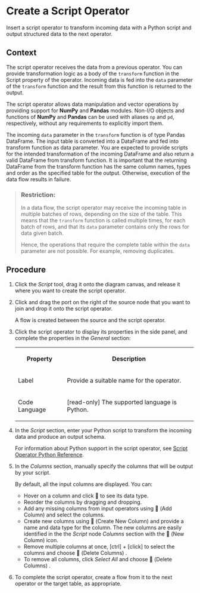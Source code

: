 <!-- loiof3e2570966ac4036b552ebd998274af1 -->

<link rel="stylesheet" type="text/css" href="../css/sap-icons.css"/>

# Create a Script Operator

Insert a script operator to transform incoming data with a Python script and output structured data to the next operator.



## Context

The script operator receives the data from a previous operator. You can provide transformation logic as a body of the `transform` function in the Script property of the operator. Incoming data is fed into the `data` parameter of the `transform` function and the result from this function is returned to the output.

The script operator allows data manipulation and vector operations by providing support for **NumPy** and **Pandas** modules. Non-I/O objects and functions of **NumPy** and **Pandas** can be used with aliases `np` and `pd`, respectively, without any requirements to explicitly import them.

The incoming `data` parameter in the `transform` function is of type Pandas DataFrame. The input table is converted into a DataFrame and fed into transform function as data parameter. You are expected to provide scripts for the intended transformation of the incoming DataFrame and also return a valid DataFrame from transform function. It is important that the returning DataFrame from the transform function has the same column names, types and order as the specified table for the output. Otherwise, execution of the data flow results in failure.

> ### Restriction:  
> In a data flow, the script operator may receive the incoming table in multiple batches of rows, depending on the size of the table. This means that the `transform` function is called multiple times, for each batch of rows, and that its `data` parameter contains only the rows for data given batch.
> 
> Hence, the operations that require the complete table within the `data` parameter are not possible. For example, removing duplicates.



<a name="loiof3e2570966ac4036b552ebd998274af1__steps_umw_gdk_srb"/>

## Procedure

1.  Click the *Script* tool, drag it onto the diagram canvas, and release it where you want to create the script operator.

2.  Click and drag the port on the right of the source node that you want to join and drop it onto the script operator.

    A flow is created between the source and the script operator.

3.  Click the script operator to display its properties in the side panel, and complete the properties in the *General* section:


    <table>
    <tr>
    <th valign="top">

    Property


    
    </th>
    <th valign="top">

    Description


    
    </th>
    </tr>
    <tr>
    <td valign="top">

    Label


    
    </td>
    <td valign="top">

    Provide a suitable name for the operator.


    
    </td>
    </tr>
    <tr>
    <td valign="top">

    Code Language


    
    </td>
    <td valign="top">

    \[read-only\] The supported language is Python.


    
    </td>
    </tr>
    </table>
    
4.  In the *Script* section, enter your Python script to transform the incoming data and produce an output schema.

    For information about Python support in the script operator, see [Script Operator Python Reference](script-operator-python-reference-73e8ba1.md).

5.  In the *Columns* section, manually specify the columns that will be output by your script.

    By default, all the input columns are displayed. You can:

    -   Hover on a column and click <span class="FPA-icons"></span> to see its data type.
    -   Reorder the columns by dragging and dropping.
    -   Add any missing columns from input operators using <span class="FPA-icons"></span> \(Add Column\) and select the columns.
    -   Create new columns using <span class="FPA-icons"></span> \(Create New Column\) and provide a name and data type for the column. The new columns are easily identified in the the *Script* node *Columns* section with the <span class="FPA-icons"></span> \(New Column\) icon.
    -   Remove multiple columns at once,  [ctrl\] + [click\]  to select the columns and choose <span class="FPA-icons"></span> \(Delete Columns\) .
    -   To remove all columns, click *Select All* and choose <span class="FPA-icons"></span> \(Delete Columns\) .

6.  To complete the script operator, create a flow from it to the next operator or the target table, as appropriate.


